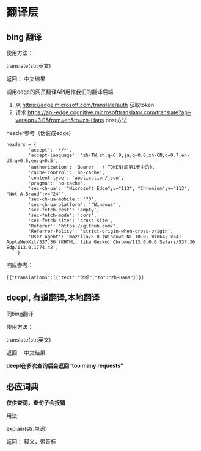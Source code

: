 # 翻译层

## bing 翻译

使用方法：

translate(str:英文)

返回： 中文结果

调用edge的网页翻译API用作我们的翻译后端

1. 从 https://edge.microsoft.com/translate/auth 获取token
2. 请求 https://api-edge.cognitive.microsofttranslator.com/translate?api-version=3.0&from=en&to=zh-Hans post方法

header参考（伪装成edge)

```
headers = {
        'accept': '*/*',
        'accept-language': 'zh-TW,zh;q=0.9,ja;q=0.8,zh-CN;q=0.7,en-US;q=0.6,en;q=0.5',
        'authorization': 'Bearer ' + TOKEN(即第1步中的),
        'cache-control': 'no-cache',
        'content-type': 'application/json',
        'pragma': 'no-cache',
        'sec-ch-ua': '"Microsoft Edge";v="113", "Chromium";v="113", "Not-A.Brand";v="24"',
        'sec-ch-ua-mobile': '?0',
        'sec-ch-ua-platform': '"Windows"',
        'sec-fetch-dest': 'empty',
        'sec-fetch-mode': 'cors',
        'sec-fetch-site': 'cross-site',
        'Referer': 'https://github.com/',
        'Referrer-Policy': 'strict-origin-when-cross-origin',
        'User-Agent': 'Mozilla/5.0 (Windows NT 10.0; Win64; x64) AppleWebKit/537.36 (KHTML, like Gecko) Chrome/113.0.0.0 Safari/537.36 Edg/113.0.1774.42',
    }
```

响应参考：

```
[{"translations":[{"text":"你好","to":"zh-Hans"}]}]
```

## deepl, 有道翻译,本地翻译

同bing翻译

使用方法：

translate(str:英文)

返回： 中文结果

**deepl在多次查询后会返回“too many requests”**

## 必应词典

**仅供查词，查句子会报错**

用法:

explain(str:单词)

返回： 释义，带音标
